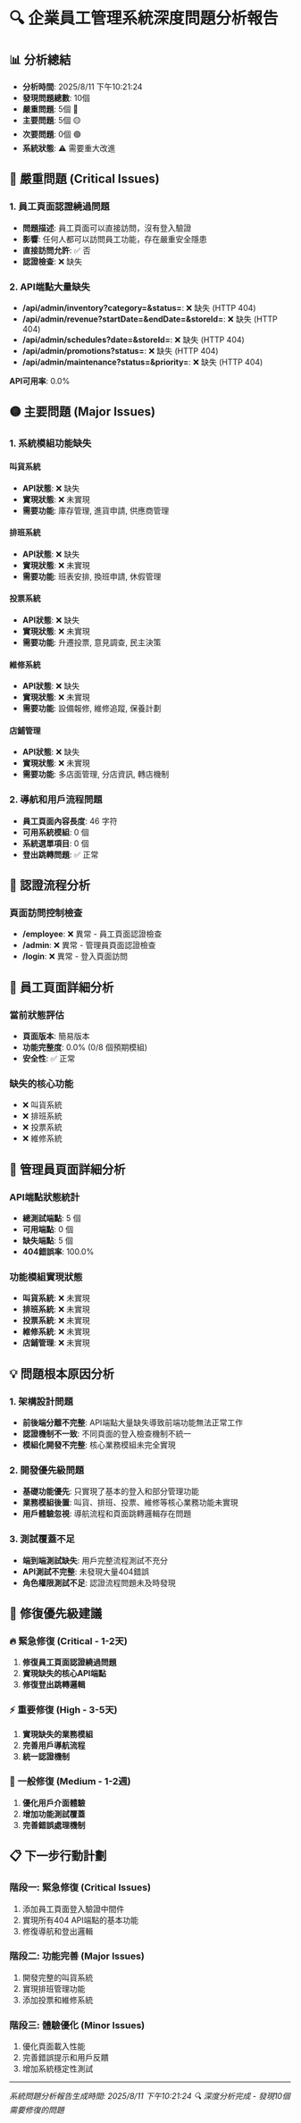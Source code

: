 # 🔍 企業員工管理系統深度問題分析報告

## 📊 分析總結
- **分析時間**: 2025/8/11 下午10:21:24
- **發現問題總數**: 10個
- **嚴重問題**: 5個 🔴
- **主要問題**: 5個 🟡
- **次要問題**: 0個 🟢
- **系統狀態**: ⚠️ 需要重大改進

## 🔴 嚴重問題 (Critical Issues)

### 1. 員工頁面認證繞過問題
- **問題描述**: 員工頁面可以直接訪問，沒有登入驗證
- **影響**: 任何人都可以訪問員工功能，存在嚴重安全隱患
- **直接訪問允許**: ✅ 否
- **認證檢查**: ❌ 缺失

### 2. API端點大量缺失
- **/api/admin/inventory?category=&status=**: ❌ 缺失 (HTTP 404)
- **/api/admin/revenue?startDate=&endDate=&storeId=**: ❌ 缺失 (HTTP 404)
- **/api/admin/schedules?date=&storeId=**: ❌ 缺失 (HTTP 404)
- **/api/admin/promotions?status=**: ❌ 缺失 (HTTP 404)
- **/api/admin/maintenance?status=&priority=**: ❌ 缺失 (HTTP 404)

**API可用率**: 0.0%

## 🟡 主要問題 (Major Issues)

### 1. 系統模組功能缺失
#### 叫貨系統
- **API狀態**: ❌ 缺失
- **實現狀態**: ❌ 未實現
- **需要功能**: 庫存管理, 進貨申請, 供應商管理

#### 排班系統
- **API狀態**: ❌ 缺失
- **實現狀態**: ❌ 未實現
- **需要功能**: 班表安排, 換班申請, 休假管理

#### 投票系統
- **API狀態**: ❌ 缺失
- **實現狀態**: ❌ 未實現
- **需要功能**: 升遷投票, 意見調查, 民主決策

#### 維修系統
- **API狀態**: ❌ 缺失
- **實現狀態**: ❌ 未實現
- **需要功能**: 設備報修, 維修追蹤, 保養計劃

#### 店鋪管理
- **API狀態**: ❌ 缺失
- **實現狀態**: ❌ 未實現
- **需要功能**: 多店面管理, 分店資訊, 轉店機制


### 2. 導航和用戶流程問題
- **員工頁面內容長度**: 46 字符
- **可用系統模組**: 0 個
- **系統選單項目**: 0 個
- **登出跳轉問題**: ✅ 正常

## 🔧 認證流程分析

### 頁面訪問控制檢查
- **/employee**: ❌ 異常 - 員工頁面認證檢查
- **/admin**: ❌ 異常 - 管理員頁面認證檢查
- **/login**: ❌ 異常 - 登入頁面訪問

## 📱 員工頁面詳細分析

### 當前狀態評估
- **頁面版本**: 簡易版本
- **功能完整度**: 0.0% 
  (0/8 個預期模組)
- **安全性**: ✅ 正常

### 缺失的核心功能
- ❌ 叫貨系統
- ❌ 排班系統
- ❌ 投票系統
- ❌ 維修系統

## 👑 管理員頁面詳細分析

### API端點狀態統計
- **總測試端點**: 5 個
- **可用端點**: 0 個
- **缺失端點**: 5 個
- **404錯誤率**: 100.0%

### 功能模組實現狀態
- **叫貨系統**: ❌ 未實現
- **排班系統**: ❌ 未實現
- **投票系統**: ❌ 未實現
- **維修系統**: ❌ 未實現
- **店鋪管理**: ❌ 未實現

## 💡 問題根本原因分析

### 1. 架構設計問題
- **前後端分離不完整**: API端點大量缺失導致前端功能無法正常工作
- **認證機制不一致**: 不同頁面的登入檢查機制不統一
- **模組化開發不完整**: 核心業務模組未完全實現

### 2. 開發優先級問題
- **基礎功能優先**: 只實現了基本的登入和部分管理功能
- **業務模組後置**: 叫貨、排班、投票、維修等核心業務功能未實現
- **用戶體驗忽視**: 導航流程和頁面跳轉邏輯存在問題

### 3. 測試覆蓋不足
- **端到端測試缺失**: 用戶完整流程測試不充分
- **API測試不完整**: 未發現大量404錯誤
- **角色權限測試不足**: 認證流程問題未及時發現

## 🎯 修復優先級建議

### 🔥 緊急修復 (Critical - 1-2天)
1. **修復員工頁面認證繞過問題**
2. **實現缺失的核心API端點**
3. **修復登出跳轉邏輯**

### ⚡ 重要修復 (High - 3-5天)  
1. **實現缺失的業務模組**
2. **完善用戶導航流程**
3. **統一認證機制**

### 🔧 一般修復 (Medium - 1-2週)
1. **優化用戶介面體驗**
2. **增加功能測試覆蓋**
3. **完善錯誤處理機制**

## 📋 下一步行動計劃

### 階段一: 緊急修復 (Critical Issues)
1. 添加員工頁面登入驗證中間件
2. 實現所有404 API端點的基本功能
3. 修復導航和登出邏輯

### 階段二: 功能完善 (Major Issues)  
1. 開發完整的叫貨系統
2. 實現排班管理功能
3. 添加投票和維修系統

### 階段三: 體驗優化 (Minor Issues)
1. 優化頁面載入性能
2. 完善錯誤提示和用戶反饋
3. 增加系統穩定性測試

---
*系統問題分析報告生成時間: 2025/8/11 下午10:21:24*
*🔍 深度分析完成 - 發現10個需要修復的問題*